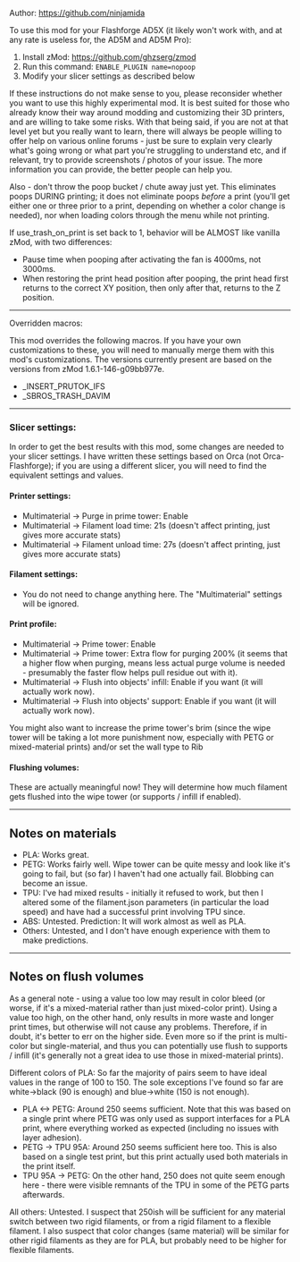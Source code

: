 Author: https://github.com/ninjamida

To use this mod for your Flashforge AD5X (it likely won't work with, and at any rate is useless for, the AD5M and AD5M Pro):

1. Install zMod: https://github.com/ghzserg/zmod
2. Run this command: ```ENABLE_PLUGIN name=nopoop```
3. Modify your slicer settings as described below

If these instructions do not make sense to you, please reconsider whether you want to use this highly experimental mod. It is best suited for those who already know their way around modding and customizing their 3D printers, and are willing to take some risks. With that being said, if you are not at that level yet but you really want to learn, there will always be people willing to offer help on various online forums - just be sure to explain very clearly what's going wrong or what part you're struggling to understand etc, and if relevant, try to provide screenshots / photos of your issue. The more information you can provide, the better people can help you.

Also - don't throw the poop bucket / chute away just yet. This eliminates poops DURING printing; it does not eliminate poops *before* a print (you'll get either one or three prior to a print, depending on whether a color change is needed), nor when loading colors through the menu while not printing.

If use_trash_on_print is set back to 1, behavior will be ALMOST like vanilla zMod, with two differences:
- Pause time when pooping after activating the fan is 4000ms, not 3000ms.
- When restoring the print head position after pooping, the print head first returns to the correct XY position, then only after that, returns to the Z position.

---

Overridden macros:

This mod overrides the following macros. If you have your own customizations to these, you will need to manually merge them with this mod's customizations. The versions currently present are based on the versions from zMod 1.6.1-146-g09bb977e.
- _INSERT_PRUTOK_IFS
- _SBROS_TRASH_DAVIM

---

### Slicer settings:

In order to get the best results with this mod, some changes are needed to your slicer settings. I have written these settings based on Orca (not Orca-Flashforge); if you are using a different slicer, you will need to find the equivalent settings and values.

#### Printer settings:
-  Multimaterial -> Purge in prime tower: Enable
-  Multimaterial -> Filament load time: 21s (doesn't affect printing, just gives more accurate stats)
-  Multimaterial -> Filament unload time: 27s (doesn't affect printing, just gives more accurate stats)

#### Filament settings:
-  You do not need to change anything here. The "Multimaterial" settings will be ignored.

#### Print profile:
-  Multimaterial -> Prime tower: Enable
-  Multimaterial -> Prime tower: Extra flow for purging 200% (it seems that a higher flow when purging, means less actual purge volume is needed - presumably the faster flow helps pull residue out with it).
-  Multimaterial -> Flush into objects' infill: Enable if you want (it will actually work now).
-  Multimaterial -> Flush into objects' support: Enable if you want (it will actually work now).

  You might also want to increase the prime tower's brim (since the wipe tower will be taking a lot more punishment now, especially with PETG or mixed-material prints) and/or set the wall type to Rib

#### Flushing volumes:
  These are actually meaningful now! They will determine how much filament gets flushed into the wipe tower (or supports / infill if enabled).

---

## Notes on materials

- PLA: Works great.
- PETG: Works fairly well. Wipe tower can be quite messy and look like it's going to fail, but (so far) I haven't had one actually fail. Blobbing can become an issue.
- TPU: I've had mixed results - initially it refused to work, but then I altered some of the filament.json parameters (in particular the load speed) and have had a successful print involving TPU since.
- ABS: Untested. Prediction: It will work almost as well as PLA.
- Others: Untested, and I don't have enough experience with them to make predictions.

---

## Notes on flush volumes

As a general note - using a value too low may result in color bleed (or worse, if it's a mixed-material rather than just mixed-color print). Using a value too high, on the other hand, only results in more waste and longer print times, but otherwise will not cause any problems. Therefore, if in doubt, it's better to err on the higher side. Even more so if the print is multi-color but single-material, and thus you can potentially use flush to supports / infill (it's generally not a great idea to use those in mixed-material prints).

Different colors of PLA: So far the majority of pairs seem to have ideal values in the range of 100 to 150. The sole exceptions I've found so far are white->black (90 is enough) and blue->white (150 is not enough).

- PLA <-> PETG: Around 250 seems sufficient. Note that this was based on a single print where PETG was only used as support interfaces for a PLA print, where everything worked as expected (including no issues with layer adhesion).
- PETG -> TPU 95A: Around 250 seems sufficient here too. This is also based on a single test print, but this print actually used both materials in the print itself.
- TPU 95A -> PETG: On the other hand, 250 does not quite seem enough here - there were visible remnants of the TPU in some of the PETG parts afterwards.

All others: Untested. I suspect that 250ish will be sufficient for any material switch between two rigid filaments, or from a rigid filament to a flexible filament. I also suspect that color changes (same material) will be similar for other rigid filaments as they are for PLA, but probably need to be higher for flexible filaments.
